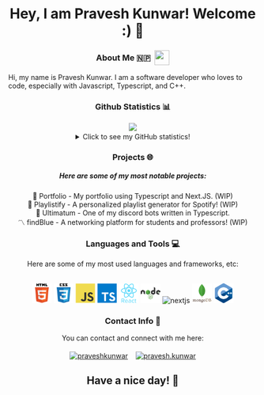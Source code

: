 <h1 align="center">Hey, I am Pravesh Kunwar! Welcome :) 👋</h1>

<h3 align="center" style="display: flex; align-items: center; justify-content: center;">
  About Me 🇳🇵
  <img src="https://icons.iconarchive.com/icons/wikipedia/flags/512/NP-Nepal-Flag-icon.png" width="30" height="30" style="margin-left: 8px;" />
</h3>


Hi, my name is Pravesh Kunwar. I am a software developer who loves to code, especially with Javascript, Typescript, and C++. 

<h3 align="center">Github Statistics 📊</h3>

<div align="center">
       <img src="https://komarev.com/ghpvc/?username=PraveshKunwar" />
  <details>
     <summary>Click to see my GitHub statistics!</summary>
     <img src="https://github.com/PraveshKunwar/PraveshKunwar/blob/master/github-metrics.svg" />
<br><br>
    <img src="https://github-readme-stats.vercel.app/api/top-langs/?username=PraveshKunwar&layout=compact&theme=tokyonight"/><br><br>
    <img src="https://github-profile-trophy.vercel.app/?username=praveshkunwar" alt="praveshkunwar" />
  </details>
</div>

<h3 align="center">Projects 🌐</h3>
<div align="center">
<h5 align="center">Here are some of my most notable projects:</h5>
  
📜 Portfolio - My portfolio using Typescript and Next.JS. (WIP)  <br>
🎵 Playlistify - A personalized playlist generator for Spotify! (WIP) <br>
🤖 Ultimatum - One of my discord bots written in Typescript. <br>
〽️ findBlue - A networking platform for students and professors! (WIP) <br>
</div>
  
<h3 align="center">Languages and Tools 💻</h3>
<div align="center">
Here are some of my most used languages and frameworks, etc: <br></br>
<p>
  <a>
    <img src="https://raw.githubusercontent.com/devicons/devicon/master/icons/html5/html5-original-wordmark.svg" alt="html5" width="40" height="40"/>
  </a>
  <a>
    <img src="https://raw.githubusercontent.com/devicons/devicon/master/icons/css3/css3-original-wordmark.svg" alt="css3" width="40" height="40"/>
  </a>
  <a>
    <img src="https://raw.githubusercontent.com/devicons/devicon/master/icons/javascript/javascript-original.svg" alt="javascript" width="40" height="40"/>
  </a>
  <a>
    <img src="https://raw.githubusercontent.com/devicons/devicon/master/icons/typescript/typescript-original.svg" alt="typescript" width="40" height="40"/>
  </a>
  <a>
    <img src="https://raw.githubusercontent.com/devicons/devicon/master/icons/react/react-original-wordmark.svg" alt="react" width="40" height="40"/>
  </a>
  <a>
    <img src="https://raw.githubusercontent.com/devicons/devicon/master/icons/nodejs/nodejs-original-wordmark.svg" alt="nodejs" width="40" height="40"/>
  </a>
  <a>
    <img src="https://cdn.worldvectorlogo.com/logos/nextjs-2.svg" alt="nextjs" width="40" height="40"/>
  </a>
  <a>
    <img src="https://raw.githubusercontent.com/devicons/devicon/master/icons/mongodb/mongodb-original-wordmark.svg" alt="mongodb" width="40" height="40"/>
  </a>
  <a>
    <img src="https://raw.githubusercontent.com/devicons/devicon/master/icons/cplusplus/cplusplus-original.svg" alt="cplusplus" width="40" height="40"/>
  </a>
</p>
</div>




<h3 align="center">Contact Info 📱</h3>
<div align="center">
You can contact and connect with me here: <br><br>
<a href="https://linkedin.com/in/praveshkunwar" target="blank"><img align="center" src="https://raw.githubusercontent.com/rahuldkjain/github-profile-readme-generator/master/src/images/icons/Social/linked-in-alt.svg" alt="praveshkunwar" height="30" width="30" /></a>
  &nbsp;&nbsp;
<a href="https://instagram.com/pravesh.kunwar" target="blank"><img align="center" src="https://raw.githubusercontent.com/rahuldkjain/github-profile-readme-generator/master/src/images/icons/Social/instagram.svg" alt="pravesh.kunwar" height="30" width="30" /></a>
</div>

<h2 align="center">Have a nice day! 👋</h3>
